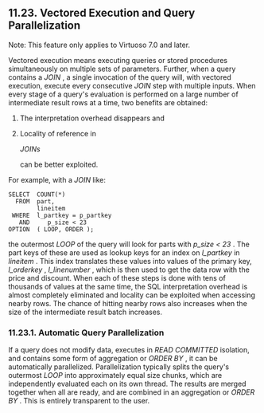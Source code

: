 <div>

<div>

<div>

<div>

## 11.23. Vectored Execution and Query Parallelization

</div>

</div>

</div>

Note: This feature only applies to Virtuoso 7.0 and later.

Vectored execution means executing queries or stored procedures
simultaneously on multiple sets of parameters. Further, when a query
contains a <span class="emphasis">*JOIN*</span> , a single invocation of
the query will, with vectored execution, execute every consecutive
<span class="emphasis">*JOIN*</span> step with multiple inputs. When
every stage of a query's evaluation is performed on a large number of
intermediate result rows at a time, two benefits are obtained:

<div>

1.  The interpretation overhead disappears and

2.  Locality of reference in

    <span class="emphasis">*JOINs*</span>

    can be better exploited.

</div>

For example, with a <span class="emphasis">*JOIN*</span> like:

``` programlisting
SELECT  COUNT(*)
  FROM  part,
        lineitem
 WHERE  l_partkey = p_partkey
   AND     p_size < 23
OPTION  ( LOOP, ORDER );
```

the outermost <span class="emphasis">*LOOP*</span> of the query will
look for parts with <span class="emphasis">*p_size \< 23*</span> . The
part keys of these are used as lookup keys for an index on
<span class="emphasis">*l_partkey*</span> in
<span class="emphasis">*lineitem*</span> . This index translates these
values into values of the primary key,
<span class="emphasis">*l_orderkey*</span> ,
<span class="emphasis">*l_linenumber*</span> , which is then used to get
the data row with the price and discount. When each of these steps is
done with tens of thousands of values at the same time, the SQL
interpretation overhead is almost completely eliminated and locality can
be exploited when accessing nearby rows. The chance of hitting nearby
rows also increases when the size of the intermediate result batch
increases.

<div>

<div>

<div>

<div>

### 11.23.1. Automatic Query Parallelization

</div>

</div>

</div>

If a query does not modify data, executes in
<span class="emphasis">*READ COMMITTED*</span> isolation, and contains
some form of aggregation or <span class="emphasis">*ORDER BY*</span> ,
it can be automatically parallelized. Parallelization typically splits
the query's outermost <span class="emphasis">*LOOP*</span> into
approximately equal size chunks, which are independently evaluated each
on its own thread. The results are merged together when all are ready,
and are combined in an aggregation or <span class="emphasis">*ORDER
BY*</span> . This is entirely transparent to the user.

</div>

</div>
